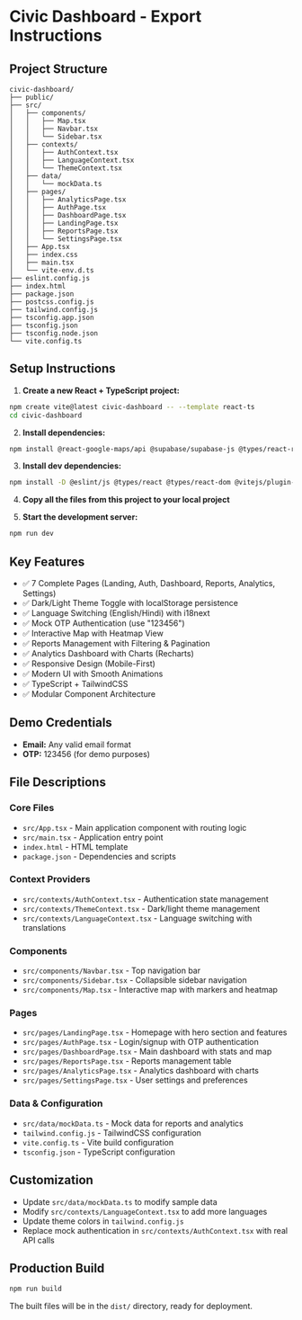# Civic Dashboard - Export Instructions

## Project Structure
```
civic-dashboard/
├── public/
├── src/
│   ├── components/
│   │   ├── Map.tsx
│   │   ├── Navbar.tsx
│   │   └── Sidebar.tsx
│   ├── contexts/
│   │   ├── AuthContext.tsx
│   │   ├── LanguageContext.tsx
│   │   └── ThemeContext.tsx
│   ├── data/
│   │   └── mockData.ts
│   ├── pages/
│   │   ├── AnalyticsPage.tsx
│   │   ├── AuthPage.tsx
│   │   ├── DashboardPage.tsx
│   │   ├── LandingPage.tsx
│   │   ├── ReportsPage.tsx
│   │   └── SettingsPage.tsx
│   ├── App.tsx
│   ├── index.css
│   ├── main.tsx
│   └── vite-env.d.ts
├── eslint.config.js
├── index.html
├── package.json
├── postcss.config.js
├── tailwind.config.js
├── tsconfig.app.json
├── tsconfig.json
├── tsconfig.node.json
└── vite.config.ts
```

## Setup Instructions

1. **Create a new React + TypeScript project:**
```bash
npm create vite@latest civic-dashboard -- --template react-ts
cd civic-dashboard
```

2. **Install dependencies:**
```bash
npm install @react-google-maps/api @supabase/supabase-js @types/react-router-dom i18next lucide-react react react-dom react-i18next react-router-dom recharts
```

3. **Install dev dependencies:**
```bash
npm install -D @eslint/js @types/react @types/react-dom @vitejs/plugin-react autoprefixer eslint eslint-plugin-react-hooks eslint-plugin-react-refresh globals postcss tailwindcss typescript typescript-eslint vite
```

4. **Copy all the files from this project to your local project**

5. **Start the development server:**
```bash
npm run dev
```

## Key Features
- ✅ 7 Complete Pages (Landing, Auth, Dashboard, Reports, Analytics, Settings)
- ✅ Dark/Light Theme Toggle with localStorage persistence
- ✅ Language Switching (English/Hindi) with i18next
- ✅ Mock OTP Authentication (use "123456")
- ✅ Interactive Map with Heatmap View
- ✅ Reports Management with Filtering & Pagination
- ✅ Analytics Dashboard with Charts (Recharts)
- ✅ Responsive Design (Mobile-First)
- ✅ Modern UI with Smooth Animations
- ✅ TypeScript + TailwindCSS
- ✅ Modular Component Architecture

## Demo Credentials
- **Email:** Any valid email format
- **OTP:** 123456 (for demo purposes)

## File Descriptions

### Core Files
- `src/App.tsx` - Main application component with routing logic
- `src/main.tsx` - Application entry point
- `index.html` - HTML template
- `package.json` - Dependencies and scripts

### Context Providers
- `src/contexts/AuthContext.tsx` - Authentication state management
- `src/contexts/ThemeContext.tsx` - Dark/light theme management
- `src/contexts/LanguageContext.tsx` - Language switching with translations

### Components
- `src/components/Navbar.tsx` - Top navigation bar
- `src/components/Sidebar.tsx` - Collapsible sidebar navigation
- `src/components/Map.tsx` - Interactive map with markers and heatmap

### Pages
- `src/pages/LandingPage.tsx` - Homepage with hero section and features
- `src/pages/AuthPage.tsx` - Login/signup with OTP authentication
- `src/pages/DashboardPage.tsx` - Main dashboard with stats and map
- `src/pages/ReportsPage.tsx` - Reports management table
- `src/pages/AnalyticsPage.tsx` - Analytics dashboard with charts
- `src/pages/SettingsPage.tsx` - User settings and preferences

### Data & Configuration
- `src/data/mockData.ts` - Mock data for reports and analytics
- `tailwind.config.js` - TailwindCSS configuration
- `vite.config.ts` - Vite build configuration
- `tsconfig.json` - TypeScript configuration

## Customization
- Update `src/data/mockData.ts` to modify sample data
- Modify `src/contexts/LanguageContext.tsx` to add more languages
- Update theme colors in `tailwind.config.js`
- Replace mock authentication in `src/contexts/AuthContext.tsx` with real API calls

## Production Build
```bash
npm run build
```

The built files will be in the `dist/` directory, ready for deployment.
